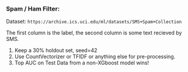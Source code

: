 ### Spam / Ham Filter:

Dataset: `https://archive.ics.uci.edu/ml/datasets/SMS+Spam+Collection`

The first column is the label, the second column is some text recieved by SMS. 

1) Keep a 30% holdout set, seed=42
2) Use CountVectorizer or TFIDF or anything else for pre-processing.
3) Top AUC on Test Data from a non-XGboost model wins!